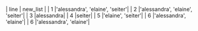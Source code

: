| line | new_list      |
| 1    |'alessandra', 'elaine', 'seiter'|
| 2    |'alessandra', 'elaine', 'seiter'|
| 3    |alessandra|
| 4    |seiter|
| 5    |'elaine', 'seiter'|
| 6    |'alessandra', 'elaine'|
| 6    |'alessandra', 'elaine'|